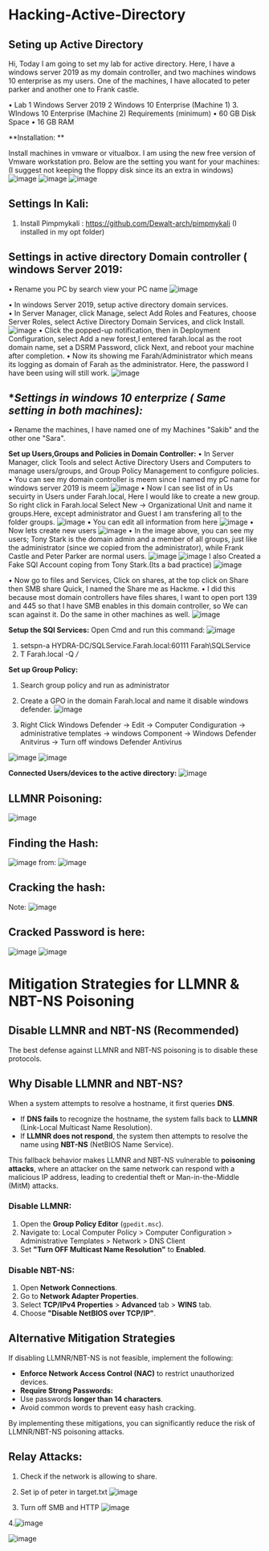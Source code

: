 # Hacking-Active-Directory

**Seting up Active Directory**
---------

 Hi, Today I am going to set my lab for active directory. Here, I have a windows server 2019 as my domain controller, and two machines windows 10 enterprise as my users. One of the machines, I have allocated to peter parker and another one to Frank castle. 
 
• Lab
1 Windows Server 2019
2 Windows 10 Enterprise (Machine 1)
3. WIndows 10 Enterprise (Machine 2) 
Requirements (minimum)
• 60 GB Disk Space
• 16 GB RAM

**Installation: **

Install machines in vmware or vitualbox. I am using the new free version of Vmware workstation pro. Below are the setting you want for your machines: 
(I suggest not keeping the floppy disk since its an extra in windows)
![image](https://github.com/user-attachments/assets/31080a4a-5aa9-4445-a509-24538497e76b)
![image](https://github.com/user-attachments/assets/8feaaab0-2423-4ce7-b25d-f28c071075cf)
![image](https://github.com/user-attachments/assets/01cdc2da-a693-457a-a310-a372512db347)

**Settings In Kali:**
-------------
1. Install Pimpmykali : https://github.com/Dewalt-arch/pimpmykali (I installed in my opt folder)

**Settings in active directory Domain controller ( windows Server 2019:**
------
• Rename you PC by search view your PC name 
![image](https://github.com/user-attachments/assets/9d0e298a-fd29-4e17-9f2c-880ffd4706cd)

• In windows Server 2019, setup active directory domain services.  
• In Server Manager, click Manage, select Add Roles and Features, choose Server Roles, select Active Directory Domain Services, and click Install.
![image](https://github.com/user-attachments/assets/a1f726ef-f542-43b3-a7c6-b8c4749694cb)
• Click the popped-up notification, then in Deployment Configuration, select Add a new forest,I entered farah.local as the root domain name, set a DSRM Password, click Next, and reboot your machine after completion.
• Now its showing me Farah/Administrator which means its logging as domain of Farah as the administrator. Here, the password I have been using will still work.
![image](https://github.com/user-attachments/assets/f4a4a5e1-6bed-4bb4-a5e6-e7174b7eb9bd)

**Settings in  windows 10 enterprize ( Same setting in both machines):*
------------------------
• Rename the machines, I have named one of my Machines "Sakib" and the other one "Sara".

**Set up Users,Groups and Policies in Domain Controller:**
• In Server Manager, click Tools and select Active Directory Users and Computers to manage users/groups, and Group Policy Management to configure policies.
• You can see my domain controller is meem since I named my pC name for windows server 2019 is meem
 ![image](https://github.com/user-attachments/assets/c9c3e191-5755-44f0-9c47-ab8a9dc11174)
 • Now I can see list of in Us secuirty in Users under Farah.local, Here I would like to create a new group. So right click in Farah.local Select New -> Organizational Unit and name it groups.Here, except administrator and Guest I am transfering all to the folder groups.
 ![image](https://github.com/user-attachments/assets/25c568c7-ee7f-4b0d-8320-d3736c2fbd89)
• You can edit all information from here
![image](https://github.com/user-attachments/assets/0eea9b07-7cef-47b2-b1c3-ed539228a856)
• Now lets create new users
![image](https://github.com/user-attachments/assets/426dc528-2ac5-40fb-88a6-3c53690f065f)
• In the image above, you can see my users; Tony Stark is the domain admin and a member of all groups, just like the administrator (since we copied from the administrator), while Frank Castle and Peter Parker are normal users. 
![image](https://github.com/user-attachments/assets/7b780efe-3f95-4139-be93-7320e1ce9869)
![image](https://github.com/user-attachments/assets/440ee4f5-af60-4bd4-9e9b-43d4e0941c84)
I also Created a Fake SQl Account coping from Tony Stark.(Its a bad practice)
![image](https://github.com/user-attachments/assets/49e1eae7-c336-4757-99e6-89c157cb68ee)

• Now go to files and Services, Click on shares, at the top click on Share then SMB share Quick, I named the Share me as Hackme.
•  I did this because most domain controllers have files shares, I want to open port 139 and 445 so that I have SMB enables in this domain controller, so We can scan against it. Do the same in other machines as well.
![image](https://github.com/user-attachments/assets/97dca761-46d1-49cf-a4a9-3c41f7f929dc)

**Setup the SQl Services:**
Open Cmd and run this command: 
![image](https://github.com/user-attachments/assets/bfe8c083-4bd3-4888-8b64-a0d1259712d2)
1. setspn-a HYDRA-DC/SQLService.Farah.local:60111 Farah\SQLService
2. T Farah.local -Q */*

**Set up Group Policy:** 
1. Search group policy and run as administrator
2. Create a GPO in the domain Farah.local and name it disable windows defender.
![image](https://github.com/user-attachments/assets/e4284ac5-fbaf-4b50-a69f-eb7b6f769f07)

3. Right Click Windows Defender -> Edit -> Computer Condiguration -> administrative templates -> windows Component -> Windows Defender Anitvirus -> Turn off windows Defender Antivirus
 
![image](https://github.com/user-attachments/assets/95edc00e-4a7d-456a-b403-2eafb09f6f9d)
![image](https://github.com/user-attachments/assets/349cf94b-022d-4762-b2cd-2d2ef1fe9de5)










**Connected Users/devices to the active directory:**
![image](https://github.com/user-attachments/assets/c99c2e39-b36a-428b-a5a4-5920a2b904e9)

**LLMNR Poisoning:** 
----------------------------------------------
![image](https://github.com/user-attachments/assets/06da6b8c-7536-4fc8-bb3e-83adb0b13f11)

Finding the Hash:
----------------------------
![image](https://github.com/user-attachments/assets/206f8562-5f5a-4589-bbc3-9f695981527b)
from:
![image](https://github.com/user-attachments/assets/48393623-fc22-42d4-83ab-d2effa75b2a6)

Cracking the hash:
------------------------------
Note: 
![image](https://github.com/user-attachments/assets/ff43987f-db9a-46ce-9166-b99b419ed069)

Cracked Password is here:
-------------------------------
![image](https://github.com/user-attachments/assets/4997b66f-d12f-4ab6-8b6a-d72034514810)
![image](https://github.com/user-attachments/assets/3e5ab67c-043d-4d9f-a56f-cb6deb318b4d)

# Mitigation Strategies for LLMNR & NBT-NS Poisoning

## Disable LLMNR and NBT-NS (Recommended)

The best defense against LLMNR and NBT-NS poisoning is to disable these protocols.

## Why Disable LLMNR and NBT-NS?

When a system attempts to resolve a hostname, it first queries **DNS**.  
- If **DNS fails** to recognize the hostname, the system falls back to **LLMNR** (Link-Local Multicast Name Resolution).  
- If **LLMNR does not respond**, the system then attempts to resolve the name using **NBT-NS** (NetBIOS Name Service).  

This fallback behavior makes LLMNR and NBT-NS vulnerable to **poisoning attacks**, where an attacker on the same network can respond with a malicious IP address, leading to credential theft or Man-in-the-Middle (MitM) attacks.

### Disable LLMNR:
1. Open the **Group Policy Editor** (`gpedit.msc`).
2. Navigate to:  Local Computer Policy > Computer Configuration > Administrative Templates > Network > DNS Client
3. Set **"Turn OFF Multicast Name Resolution"** to **Enabled**.

### Disable NBT-NS:
1. Open **Network Connections**.
2. Go to **Network Adapter Properties**.
3. Select **TCP/IPv4 Properties** > **Advanced** tab > **WINS** tab.
4. Choose **"Disable NetBIOS over TCP/IP"**.

## Alternative Mitigation Strategies

If disabling LLMNR/NBT-NS is not feasible, implement the following:

- **Enforce Network Access Control (NAC)** to restrict unauthorized devices.
- **Require Strong Passwords:**
- Use passwords **longer than 14 characters**.
- Avoid common words to prevent easy hash cracking.

By implementing these mitigations, you can significantly reduce the risk of LLMNR/NBT-NS poisoning attacks.

**Relay Attacks:**
---------------------------
1. Check if the network is allowing to share.
2. Set ip of peter in target.txt ![image](https://github.com/user-attachments/assets/d7f2b8f1-7df7-414c-855d-4f1f0c92688f)

3. Turn off SMB and HTTP
![image](https://github.com/user-attachments/assets/1a3ba50d-4a8f-4b93-85a9-3b155f7c6b25)

4.![image](https://github.com/user-attachments/assets/231402a1-c536-4984-8f95-2a8fa64d8a0e)


![image](https://github.com/user-attachments/assets/147f752a-bdbb-43c5-bd18-e0b4db414014)









